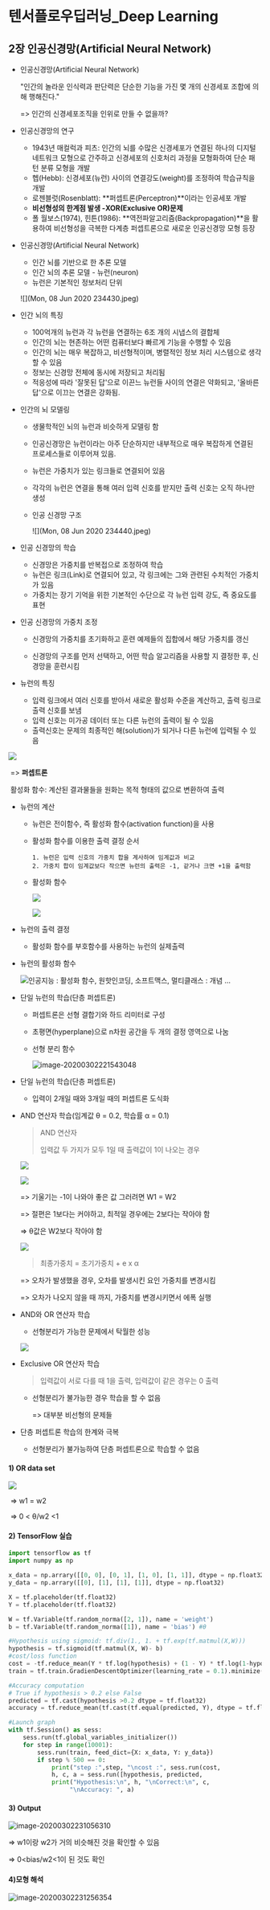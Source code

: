 # 텐서플로우딥러닝_Deep Learning

## 2장 인공신경망(Artificial Neural Network)

- 인공신경망(Artificial Neural Network)

  "인간의 놀라운 인식력과 판단력은 단순한 기능을 가진 몇 개의 신경세포 조합에 의해 행해진다."

  => 인간의 신경세포조직을 인위로 만들 수 없을까?

  

- 인공신경망의 연구
  - 1943년 매컬럭과 피츠: 인간의 뇌를 수많은 신경세포가 연결된 하나의 디지털 네트워크 모형으로 간주하고 신경세포의 신호처리 과정을 모형화하여 단순 패턴 분류 모형을 개발
  - 헵(Hebb): 신경세포(뉴런) 사이의 연결강도(weight)를 조정하여 학습규칙을 개발
  - 로젠블럿(Rosenblatt): **퍼셉트론(Perceptron)**이라는 인공세포 개발
  - **비선형성의 한계점 발생 -XOR(Exclusive  OR)문제**
  - 폴 월보스(1974), 힌튼(1986): **역전파알고리즘(Backpropagation)**을 활용하여 비선형성을 극복한 다계층 퍼셉트론으로 새로운 인공신경망 모형 등장



- 인공신경망(Artificial Neural Network)

  - 인간 뇌를 기반으로 한 추론 모델
  - 인간 뇌의 추론 모델 - 뉴런(neuron)
  - 뉴런은 기본적인 정보처리 단위

  ![](Mon, 08 Jun 2020 234430.jpeg)



- 인간 뇌의 특징
  - 100억개의 뉴런과 각 뉴런을 연결하는 6조 개의 시냅스의 결합체
  - 인간의 뇌는 현존하는 어떤 컴퓨터보다 빠르게 기능을 수행할 수 있음
  - 인간의 뇌는 매우 복잡하고, 비선형적이며, 병렬적인 정보 처리 시스템으로 생각할 수 있음
  - 정보는 신경망 전체에 동시에 저장되고 처리됨
  - 적응성에 따라 '잘못된 답'으로 이끈느 뉴런들 사이의 연결은 약화되고, '올바른 답'으로 이끄는 연결은 강화됨.



- 인간의 뇌 모델링

  - 생물학적인 뇌의 뉴런과 비슷하게 모델링 함

  - 인공신경망은 뉴런이라는 아주 단순하지만 내부적으로 매우 복잡하게 연결된 프로세스들로 이루어져 있음.

  - 뉴런은 가중치가 있는 링크들로 연결되어 있음

  - 각각의 뉴런은 연결을 통해 여러 입력 신호를 받지만 출력 신호는 오직 하나만 생성

  - 인공 신경망 구조

    ![](Mon, 08 Jun 2020 234440.jpeg)



- 인공 신경망의 학습

  - 신경망은 가중치를 반복접으로 조정하여 학습
  - 뉴런은 링크(Link)로 연결되어 있고, 각 링크에는 그와 관련된 수치적인 가중치가 있음
  - 가중치는 장기 기억을 위한 기본적인 수단으로 각 뉴런 입력 강도, 즉 중요도를 표현

- 인공 신경망의 가중치 조정

  - 신경망의 가중치를 초기화하고 훈련 예제들의 집합에서 해당 가중치를 갱신

  - 신경망의 구조를 먼저 선택하고, 어떤 학습 알고리즘을 사용할 지 결정한 후, 신경망을 훈련시킴



- 뉴런의 특징
  - 입력 링크에서 여러 신호를 받아서 새로운 활성화 수준을 계산하고, 출력 링크로 출력 신호를 보냄
  - 입력 신호는 미가공 데이터 또는 다른 뉴런의 출력이 될 수 있음
  - 출력신호는 문제의 최종적인 해(solution)가 되거나 다른 뉴런에 입력될 수 있음

![](lecture-29-convolutional-neural-networks-computer-vision-spring2015-9-638.jpg)

​														=> **퍼셉트론**

​		활성화 함수: 계산된 결과물들을 원화는 목적 형태의 값으로 변환하여 출력

- 뉴런의 계산

  - 뉴런은 전이함수, 즉 활성화 함수(activation function)을 사용

  - 활성화 함수를 이용한 출력 결정 순서

    	1. 뉴런은 입력 신호의 가중치 합을 계사하여 임계값과 비교
     	2. 가중치 합이 임계값보다 작으면 뉴런의 출력은 -1, 같거나 크면 +1을 출력함

  - 활성화 함수

    ![](download.jpg)

    ![](097.jpg)

- 뉴런의 출력 결정

  - 활성화 함수를 부호함수를 사용하는 뉴런의 실제출력

- 뉴런의 활성화 함수

  ![인공지능 : 활성화 함수, 원핫인코딩, 소프트맥스, 멀티클래스 : 개념 ...](994C83365D4FD0D125.png)

  

- 단일 뉴런의 학습(단층 퍼셉트론)

  - 퍼셉트론은 선형 결합기와 하드 리미터로 구성

  - 초평면(hyperplane)으로 n차원 공간을 두 개의 결정 영역으로 나눔

  - 선형 분리 함수 

    ![image-20200302221543048](image-20200302221543048.png)

    

- 단일 뉴런의 학습(단층 퍼셉트론)

  - 입력이 2개일 때와 3개일 때의 퍼셉트론 도식화

  

- AND 연산자 학습(임계값 θ = 0.2, 학습률 α = 0.1)

  >AND 연산자
  >
  >입력값 두 가지가 모두 1일 때 출력값이 1이 나오는 경우

  ![](download-1591627610155.png)

  ![](image-20200302222911709.png)

  

  => 기울기는 -1이 나와야 좋은 값 그러려면 W1 = W2

  => 절편은 1보다는 커야하고, 최적일 경우에는 2보다는 작아야 함

  => θ값은 W2보다 작아야 함

  ![](image-20200302223114802.png)

  > 최종가중치 = 초기가중치 + e x α 

  => 오차가 발생했을 경우, 오차를 발생시킨 요인 가중치를 변경시킴

  => 오차가 나오지 않을 때 까지, 가중치를 변경시키면서 에폭 실행



- AND와 OR 연산자 학습

  - 선형분리가 가능한 문제에서 탁월한 성능

  ![](image.png)

  

- Exclusive OR 연산자 학습

  > 입력값이 서로 다를 때 1을 출력, 입력값이 같은 경우는 0 출력

  - 선형분리가 불가능한 경우 학습을 할 수 없음

     => 대부분 비선형의 문제들

    

- 단층 퍼셉트론 학습의 한계와 극복

  - 선형분리가 불가능하여 단층 퍼셉트론으로 학습할 수 없음



#### 1) OR data set

![](image-20200302224633802.png)

​		=> w1 = w2

​		=> 0 < θ/w2 <1



#### 2) TensorFlow 실습

``` python
import tensorflow as tf
import numpy as np

x_data = np.arrary([[0, 0], [0, 1], [1, 0], [1, 1]], dtype = np.float32)
y_data = np.arrary([[0], [1], [1], [1]], dtype = np.float32)

X = tf.placeholder(tf.float32)
Y = tf.placeholder(tf.float32)

W = tf.Variable(tf.random_norma([2, 1]), name = 'weight')
b = tf.Variable(tf.random_norma([1]), name = 'bias') #θ

#Hypothesis using sigmoid: tf.div(1., 1. + tf.exp(tf.matmul(X,W)))
hypothesis = tf.sigmoid(tf.matmul(X, W)- b)
#cost/loss function
cost = -tf.reduce_mean(Y * tf.log(hypothesis) + (1 - Y) * tf.log(1-hypothesis))
train = tf.train.GradienDescentOptimizer(learning_rate = 0.1).minimize(cost)

#Accuracy computation
# True if hypothesis > 0.2 else False
predicted = tf.cast(hypothesis >0.2 dtype = tf.float32)
accuracy = tf.reduce_mean(tf.cast(tf.equal(predicted, Y), dtype = tf.float32))

#Launch graph
with tf.Session() as sess:
    sess.run(tf.global_variables_initializer())
    for step in range(10001):
        sess.run(train, feed_dict={X: x_data, Y: y_data})
        if step % 500 == 0:
            print("step :",step, "\ncost :", sess.run(cost, 				  feed_dict={X: x_data, Y: y_data}), "\nWeight 					 : \n", sess.run(W), "\nbias: \n", 							  sess.run(b))
            h, c, a = sess.run([hypothesis, predicted, 						accuracy], feed_dict = {X: x_data, Y: y_data})
            print("Hypothesis:\n", h, "\nCorrect:\n", c, 
                 "\nAccuracy: ", a)
```



#### 3) Output

![image-20200302231056310](image-20200302231056310.png)

=> w1이랑 w2가 거의 비슷해진 것을 확인할 수 있음

=> 0<bias/w2<1이 된 것도 확인

#### 4)모형 해석

![image-20200302231256354](image-20200302231256354.png)

